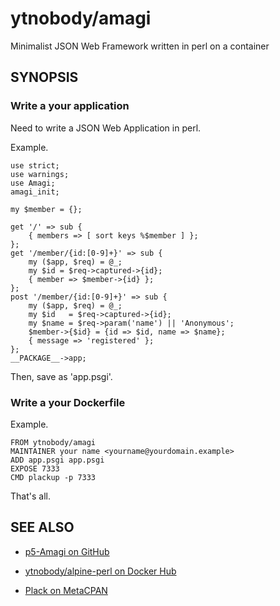 # ytnobody/amagi

Minimalist JSON Web Framework written in perl on a container

## SYNOPSIS

### Write a your application

Need to write a JSON Web Application in perl.

Example.

    use strict;
    use warnings;
    use Amagi;
    amagi_init;
    
    my $member = {};
    
    get '/' => sub {
        { members => [ sort keys %$member ] };
    };
    get '/member/{id:[0-9]+}' => sub {
        my ($app, $req) = @_;
        my $id = $req->captured->{id};
        { member => $member->{id} };
    };
    post '/member/{id:[0-9]+}' => sub {
        my ($app, $req) = @_;
        my $id   = $req->captured->{id}; 
        my $name = $req->param('name') || 'Anonymous';
        $member->{$id} = {id => $id, name => $name};
        { message => 'registered' };
    };
    __PACKAGE__->app;

Then, save as 'app.psgi'.

### Write a your Dockerfile

Example.

    FROM ytnobody/amagi
    MAINTAINER your name <yourname@yourdomain.example>
    ADD app.psgi app.psgi
    EXPOSE 7333
    CMD plackup -p 7333

That's all.

## SEE ALSO

* [p5-Amagi on GitHub](https://github.com/colon-limited/p5-Amagi)

* [ytnobody/alpine-perl on Docker Hub](https://hub.docker.com/r/ytnobody/alpine-perl/)

* [Plack on MetaCPAN](https://metacpan.org/pod/Plack)


